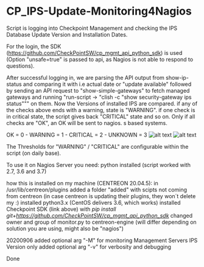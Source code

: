 # CP_IPS-Update-Monitoring4Nagios
Script is logging into Checkpoint Management and checking the IPS Database Update Version and Installation Dates.

For the login, the SDK (https://github.com/CheckPointSW/cp_mgmt_api_python_sdk) is used (Option "unsafe=true" is passed to api, as Nagios is not able to respond to questions).

After successful logging in, we are parsing the API output from show-ip-status and comparing it with i.e actual date or "update available" followed by sending an API request to "show-simple-gateways" to fetch managed gateways and running "run-script -> "clish -c "show security-gateway ips status""" on them. Now the Versions of installed IPS are compared. if any of the checks above ends with a warning, state is "WARNING". if one check is in critical state, the script gives back "CRITICAL" state and so on. Only if all checks are "OK", an OK will be sent to nagios. 
s based systems.

OK = 0 - WARNING = 1 - CRITICAL = 2 - UNKNOWN = 3
![alt text](https://github.com/leinadred/CP_IPS-Update-Monitoring4Nagios/blob/master/ips_check_ok.png?raw=true)
![alt text](https://github.com/leinadred/CP_IPS-Update-Monitoring4Nagios/blob/master/ips_check_warn.png?raw=true)

The Thresholds for "WARNING" / "CRITICAL" are configurable within the script (on daily base).

To use it on Nagios Server you need:
python installed (script worked with 2.7, 3.6 and 3.7)

how this is installed on my machine (CENTREON 20.04.5): 
  in /usr/lib/centreon/plugins added a folder "added" with scipts not coming from centreon (in case centreon is updating their plugins, they won´t delete my :)
  installed python3.x (CentOS delivers 3.6, which works)
  installed Checkpoint SDK (link above) with *pip install git+https://github.com/CheckPointSW/cp_mgmt_api_python_sdk*
  changed owner and group of monitor.py to centreon-engine (will differ depending on solution you are using, might also be "nagios")


20200906
added optional arg "-M" for monitoring Management Servers IPS Version only
added optional arg "-v" for verbosity and debugging

Done
